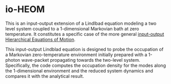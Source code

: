 # io-HEOM
This is an input-output extension of a Lindlbad equation modeling a two level system coupled to a 1-dimensional Markovian bath at zero temperature.
It constitutes a specific case of the more general [input-output Hierarchical Equations of Motion](https://arxiv.org/pdf/2408.12221).

This input-output Lindblad equation is designed to probe the occupation of a Markovian zero-temperature environment initially prepared with a 1-photon wave-packet propagating towards the two-level system. 
Specifically, the code computes the occupation density for the modes along the 1-dimensional environment and the reduced system dynamics and compares it with the analytical result.
